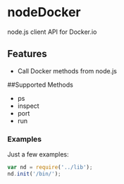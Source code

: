 # nodeDocker
node.js client API for Docker.io

## Features
* Call Docker methods from node.js

##Supported Methods
* ps
* inspect
* port
* run

### Examples
Just a few examples:
```js
var nd = require('../lib');
nd.init('/bin/');
```